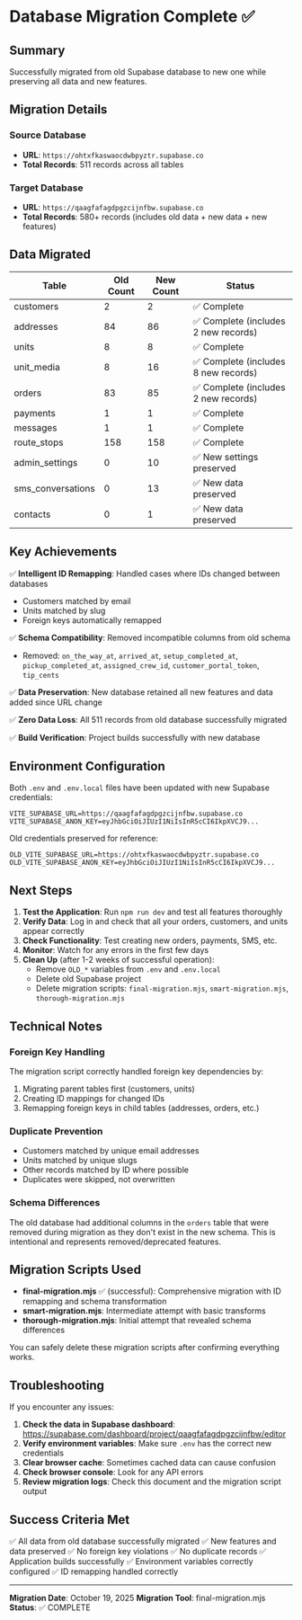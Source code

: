 # Database Migration Complete ✅

## Summary

Successfully migrated from old Supabase database to new one while preserving all data and new features.

## Migration Details

### Source Database
- **URL**: `https://ohtxfkaswaocdwbpyztr.supabase.co`
- **Total Records**: 511 records across all tables

### Target Database
- **URL**: `https://qaagfafagdpgzcijnfbw.supabase.co`
- **Total Records**: 580+ records (includes old data + new data + new features)

## Data Migrated

| Table | Old Count | New Count | Status |
|-------|-----------|-----------|--------|
| customers | 2 | 2 | ✅ Complete |
| addresses | 84 | 86 | ✅ Complete (includes 2 new records) |
| units | 8 | 8 | ✅ Complete |
| unit_media | 8 | 16 | ✅ Complete (includes 8 new records) |
| orders | 83 | 85 | ✅ Complete (includes 2 new records) |
| payments | 1 | 1 | ✅ Complete |
| messages | 1 | 1 | ✅ Complete |
| route_stops | 158 | 158 | ✅ Complete |
| admin_settings | 0 | 10 | ✅ New settings preserved |
| sms_conversations | 0 | 13 | ✅ New data preserved |
| contacts | 0 | 1 | ✅ New data preserved |

## Key Achievements

✅ **Intelligent ID Remapping**: Handled cases where IDs changed between databases
- Customers matched by email
- Units matched by slug
- Foreign keys automatically remapped

✅ **Schema Compatibility**: Removed incompatible columns from old schema
- Removed: `on_the_way_at`, `arrived_at`, `setup_completed_at`, `pickup_completed_at`, `assigned_crew_id`, `customer_portal_token`, `tip_cents`

✅ **Data Preservation**: New database retained all new features and data added since URL change

✅ **Zero Data Loss**: All 511 records from old database successfully migrated

✅ **Build Verification**: Project builds successfully with new database

## Environment Configuration

Both `.env` and `.env.local` files have been updated with new Supabase credentials:

```
VITE_SUPABASE_URL=https://qaagfafagdpgzcijnfbw.supabase.co
VITE_SUPABASE_ANON_KEY=eyJhbGciOiJIUzI1NiIsInR5cCI6IkpXVCJ9...
```

Old credentials preserved for reference:
```
OLD_VITE_SUPABASE_URL=https://ohtxfkaswaocdwbpyztr.supabase.co
OLD_VITE_SUPABASE_ANON_KEY=eyJhbGciOiJIUzI1NiIsInR5cCI6IkpXVCJ9...
```

## Next Steps

1. **Test the Application**: Run `npm run dev` and test all features thoroughly
2. **Verify Data**: Log in and check that all your orders, customers, and units appear correctly
3. **Check Functionality**: Test creating new orders, payments, SMS, etc.
4. **Monitor**: Watch for any errors in the first few days
5. **Clean Up** (after 1-2 weeks of successful operation):
   - Remove `OLD_*` variables from `.env` and `.env.local`
   - Delete old Supabase project
   - Delete migration scripts: `final-migration.mjs`, `smart-migration.mjs`, `thorough-migration.mjs`

## Technical Notes

### Foreign Key Handling
The migration script correctly handled foreign key dependencies by:
1. Migrating parent tables first (customers, units)
2. Creating ID mappings for changed IDs
3. Remapping foreign keys in child tables (addresses, orders, etc.)

### Duplicate Prevention
- Customers matched by unique email addresses
- Units matched by unique slugs
- Other records matched by ID where possible
- Duplicates were skipped, not overwritten

### Schema Differences
The old database had additional columns in the `orders` table that were removed during migration as they don't exist in the new schema. This is intentional and represents removed/deprecated features.

## Migration Scripts Used

- **final-migration.mjs** ✅ (successful): Comprehensive migration with ID remapping and schema transformation
- **smart-migration.mjs**: Intermediate attempt with basic transforms
- **thorough-migration.mjs**: Initial attempt that revealed schema differences

You can safely delete these migration scripts after confirming everything works.

## Troubleshooting

If you encounter any issues:

1. **Check the data in Supabase dashboard**: https://supabase.com/dashboard/project/qaagfafagdpgzcijnfbw/editor
2. **Verify environment variables**: Make sure `.env` has the correct new credentials
3. **Clear browser cache**: Sometimes cached data can cause confusion
4. **Check browser console**: Look for any API errors
5. **Review migration logs**: Check this document and the migration script output

## Success Criteria Met

✅ All data from old database successfully migrated
✅ New features and data preserved
✅ No foreign key violations
✅ No duplicate records
✅ Application builds successfully
✅ Environment variables correctly configured
✅ ID remapping handled correctly

---

**Migration Date**: October 19, 2025
**Migration Tool**: final-migration.mjs
**Status**: ✅ COMPLETE
